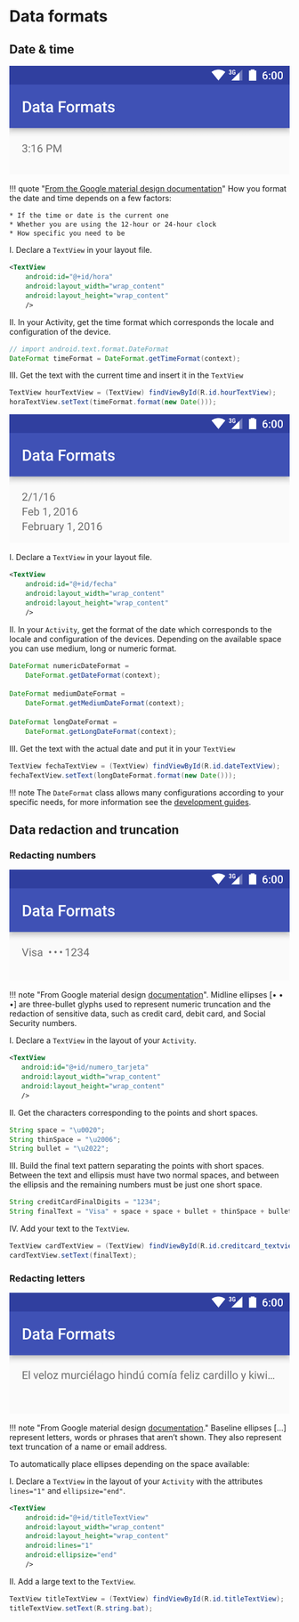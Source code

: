 # Data formats

## Date & time

![](../images/fecha_tiempo.png)

!!! quote "[From the Google material design documentation](https://material.io/guidelines/patterns/data-formats.html#)"
    How you format the date and time depends on a few factors:

    * If the time or date is the current one
    * Whether you are using the 12-hour or 24-hour clock
    * How specific you need to be

I. Declare a `TextView` in your layout file.

```xml
<TextView
    android:id="@+id/hora"
    android:layout_width="wrap_content"
    android:layout_height="wrap_content"
    />
```

II. In your Activity, get the time format which corresponds the locale and configuration of the device.

```java
// import android.text.format.DateFormat
DateFormat timeFormat = DateFormat.getTimeFormat(context);
```

III. Get the text with the current time and insert it in the  `TextView`

```java
TextView hourTextView = (TextView) findViewById(R.id.hourTextView);
horaTextView.setText(timeFormat.format(new Date()));
```

![](../images/feacha_tiempo2.png)


I. Declare a `TextView` in your layout file.

```xml
<TextView
    android:id="@+id/fecha"
    android:layout_width="wrap_content"
    android:layout_height="wrap_content"
    />
```
II. In your `Activity`, get the format of the date which corresponds to the locale and configuration of the devices. Depending on the available space you can use medium, long or numeric format.

```java
DateFormat numericDateFormat =
    DateFormat.getDateFormat(context);

DateFormat mediumDateFormat =
    DateFormat.getMediumDateFormat(context);

DateFormat longDateFormat =
    DateFormat.getLongDateFormat(context);
```

III. Get the text with the actual date and put it in your  `TextView`

```java
TextView fechaTextView = (TextView) findViewById(R.id.dateTextView);
fechaTextView.setText(longDateFormat.format(new Date()));
```

!!! note
    The `DateFormat` class allows many configurations according to your specific needs, for more information see the [development guides](http://developer.android.com/intl/es/reference/java/text/DateFormat.html).

## Data redaction and truncation

### Redacting numbers

![](../images/cd1.png)

!!! note "From Google material design [documentation](https://material.io/guidelines/patterns/data-formats.html#data-formats-data-redaction-truncation)".
    Midline ellipses [• • •] are three-bullet glyphs used to represent numeric truncation and the redaction of sensitive data, such as credit card, debit card, and Social Security numbers.

I. Declare a `TextView` in the layout of your `Activity`.

```xml
<TextView
   android:id="@+id/numero_tarjeta"
   android:layout_width="wrap_content"
   android:layout_height="wrap_content"
   />
```

II. Get the characters corresponding to the points and short spaces.

```java
String space = "\u0020";
String thinSpace = "\u2006";
String bullet = "\u2022";
```

III. Build the final text pattern separating the points with short spaces. Between the text and ellipsis must have two normal spaces, and between the ellipsis and the remaining numbers must be just one short space.

```java
String creditCardFinalDigits = "1234";
String finalText = "Visa" + space + space + bullet + thinSpace + bullet + thinSpace + bullet + thinSpace + creditCardFinalDigits;
```

IV. Add your text to the `TextView`.

```java
TextView cardTextView = (TextView) findViewById(R.id.creditcard_textview);
cardTextView.setText(finalText);
```

### Redacting letters

![](../images/cd2-1.png)

!!! note "From Google material design [documentation](https://material.io/guidelines/patterns/data-formats.html#data-formats-data-redaction-truncation)."
    Baseline ellipses [...] represent letters, words or phrases that aren’t shown. They also represent text truncation of a name or email address.

To automatically place ellipses depending on the space available:

I. Declare a `TextView` in the layout of your `Activity` with the attributes `lines="1"` and `ellipsize="end"`.

```xml
<TextView
    android:id="@+id/titleTextView"
    android:layout_width="wrap_content"
    android:layout_height="wrap_content"
    android:lines="1"
    android:ellipsize="end"
    />
```

II. Add a large text to the `TextView`.

```java
TextView titleTextView = (TextView) findViewById(R.id.titleTextView);
titleTextView.setText(R.string.bat);
```
